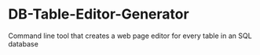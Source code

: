 # DB-Table-Editor-Generator
Command line tool that creates a web page editor for every table in an SQL database
